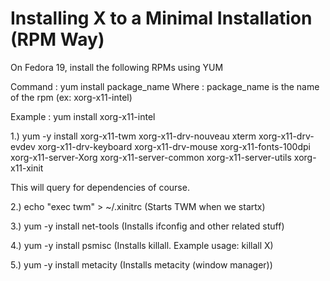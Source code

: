 Installing X to a Minimal Installation (RPM Way)
==================================================

On Fedora 19, install the following RPMs using YUM

Command : yum install package_name
Where   : package_name is the name of the rpm (ex: xorg-x11-intel)

Example : yum install xorg-x11-intel

1.) yum -y install xorg-x11-twm xorg-x11-drv-nouveau xterm xorg-x11-drv-evdev xorg-x11-drv-keyboard xorg-x11-drv-mouse xorg-x11-fonts-100dpi xorg-x11-server-Xorg xorg-x11-server-common xorg-x11-server-utils xorg-x11-xinit

This will query for dependencies of course.

2.) echo "exec twm" > ~/.xinitrc (Starts TWM when we startx)

3.) yum -y install net-tools (Installs ifconfig and other related stuff)

4.) yum -y install psmisc (Installs killall. Example usage: killall X)

5.) yum -y install metacity (Installs metacity (window manager))
